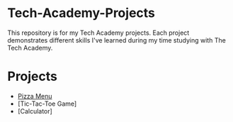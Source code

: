 # Tech-Academy-Projects

This repository is for my Tech Academy projects. Each project demonstrates different skills I've learned during my time studying with The Tech Academy.

# Projects

- [Pizza Menu](Javascript/todo_app/index.html)
- [Tic-Tac-Toe Game]
- [Calculator]
